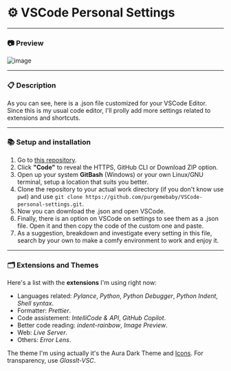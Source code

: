 # ⚙️ VSCode Personal Settings

---
### 📷 Preview

![image](https://github.com/user-attachments/assets/d4f90d28-3c07-4cd6-ac25-57a6fb38cc93)



---
### 📋 Description

As you can see, here is a .json file customized for your VSCode Editor. Since this is my usual code editor, I'll prolly add more settings
related to extensions and shortcuts.

---

### 📚 Setup and installation
1. Go to [this repository](https://github.com/purgemebaby/VSCode-personal-settings).
2. Click __"Code"__ to reveal the HTTPS, GitHub CLI or Download ZIP option.
3. Open up your system __GitBash__ (Windows) or your own Linux/GNU terminal, setup a location that suits you better.
4. Clone the repository to your actual work directory (if you don't know use `pwd`) and use `git clone https://github.com/purgemebaby/VSCode-personal-settings.git`.
5. Now you can download the .json and open VSCode.
6. Finally, there is an option on VSCode on settings to see them as a .json file. Open it and then copy the code of the custom one and paste.
7. As a suggestion, breakdown and investigate every setting in this file, search by your own to make a comfy environment to work and enjoy it.

---

### 🗂️ Extensions and Themes 
Here's a list with the __extensions__ I'm using right now:
- Languages related: _Pylance_, _Python_, _Python Debugger_, _Python Indent_, _Shell syntax_.
- Formatter: _Prettier_.
- Code assistement: _IntelliCode & API_, _GitHub Copilot_.
- Better code reading: _indent-rainbow_, _Image Preview_.
- Web: _Live Server_.
- Others: _Error Lens_.

The theme I'm using actually it's the Aura Dark Theme and [Icons](https://marketplace.visualstudio.com/items?itemName=tal7aouy.icons). For transparency, use _Glasslt-VSC_.

